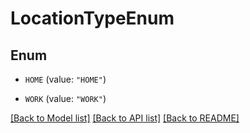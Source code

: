# LocationTypeEnum

## Enum


* `HOME` (value: `"HOME"`)

* `WORK` (value: `"WORK"`)


[[Back to Model list]](../README.md#documentation-for-models) [[Back to API list]](../README.md#documentation-for-api-endpoints) [[Back to README]](../README.md)


